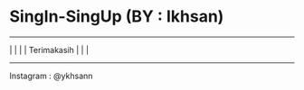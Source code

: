 # SingIn-SingUp (BY : Ikhsan)
_______________________________
|
|
|
| Terimakasih
|
|
|
_______________________________
Instagram : @ykhsann
